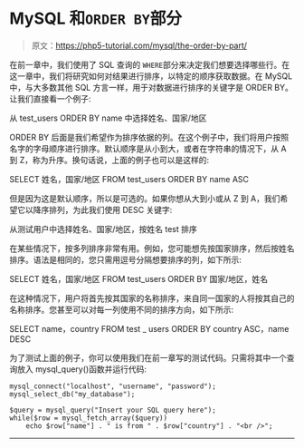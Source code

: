 # MySQL 和`ORDER BY`部分

> 原文：<https://php5-tutorial.com/mysql/the-order-by-part/>

在前一章中，我们使用了 SQL 查询的 `WHERE`部分来决定我们想要选择哪些行。在这一章中，我们将研究如何对结果进行排序，以特定的顺序获取数据。在 MySQL 中，与大多数其他 SQL 方言一样，用于对数据进行排序的关键字是 ORDER BY。让我们直接看一个例子:

从 test_users ORDER BY name 中选择姓名、国家/地区

ORDER BY 后面是我们希望作为排序依据的列。在这个例子中，我们将用户按照名字的字母顺序进行排序。默认顺序是从小到大，或者在字符串的情况下，从 A 到 Z，称为升序。换句话说，上面的例子也可以是这样的:

SELECT 姓名，国家/地区 FROM test_users ORDER BY name ASC

但是因为这是默认顺序，所以是可选的。如果你想从大到小或从 Z 到 A，我们希望它以降序排列，为此我们使用 DESC 关键字:

从测试用户中选择姓名、国家/地区，按姓名 test 排序

<input type="hidden" name="IL_IN_ARTICLE">

在某些情况下，按多列排序非常有用。例如，您可能想先按国家排序，然后按姓名排序。语法是相同的，您只需用逗号分隔想要排序的列，如下所示:

SELECT 姓名，国家/地区 FROM test_users ORDER BY 国家/地区，姓名

在这种情况下，用户将首先按其国家的名称排序，来自同一国家的人将按其自己的名称排序。您甚至可以对每一列使用不同的排序方向，如下所示:

SELECT name，country FROM test _ users ORDER BY country ASC，name DESC

为了测试上面的例子，你可以使用我们在前一章写的测试代码。只需将其中一个查询放入 mysql_query()函数并运行代码:

```
mysql_connect("localhost", "username", "password");
mysql_select_db("my_database");

$query = mysql_query("Insert your SQL query here");
while($row = mysql_fetch_array($query))
    echo $row["name"] . " is from " . $row["country"] . "<br />";
```

* * *